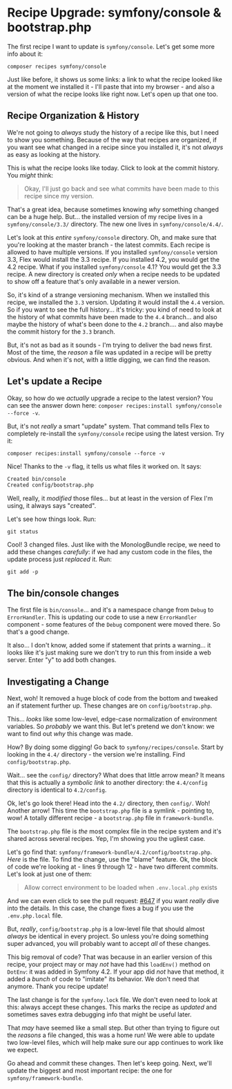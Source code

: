 # Recipe Upgrade: symfony/console & bootstrap.php

The first recipe I want to update is `symfony/console`. Let's get some more info
about it:

```terminal
composer recipes symfony/console
```

Just like before, it shows us some links: a link to what the recipe looked like
at the moment we installed it - I'll paste that into my browser - and also a
version of what the recipe looks like right now. Let's open up that one too.

## Recipe Organization & History

We're not going to *always* study the history of a recipe like this, but I need
to show you something. Because of the way that recipes are organized, if you want
see what changed in a recipe since you installed it, it's not *always* as easy
as looking at the history.

This is what the recipe looks like today. Click to look at the commit history.
You *might* think:

> Okay, I'll just go back and see what commits have been made to this recipe
> since my version.

That's a great idea, because sometimes knowing *why* something changed can be a
huge help. But... the installed version of my recipe lives in a
`symfony/console/3.3/` directory. The new one lives in `symfony/console/4.4/`.

Let's look at this *entire* `symfony/console` directory. Oh, and make sure that
you're looking at the master branch - the latest commits. Each recipe is allowed
to have multiple versions. If you installed `symfony/console` version 3.3, Flex
would install the 3.3 recipe. If you installed 4.2, you would get the 4.2 recipe.
What if you installed `symfony/console` 4.1? You would get the 3.3 recipe.
A new directory is created *only* when a recipe needs to be updated to show off a
feature that's only available in a newer version.

So, it's kind of a strange versioning mechanism. When we installed this recipe,
we installed the `3.3` version. Updating it would install the `4.4` version. So
if you want to see the full history... it's tricky: you kind of need to look at
the history of what commits have been made to the `4.4` branch... and also maybe
the history of what's been done to the `4.2` branch.... and also maybe the
commit history for the `3.3` branch.

But, it's not as bad as it sounds - I'm trying to deliver the bad news first.
Most of the time, the *reason* a file was updated in a recipe will be pretty
obvious. And when it's not, with a little digging, we can find the reason.

## Let's update a Recipe

Okay, so how do we *actually* upgrade a recipe to the latest version? You can see
the answer down here: `composer recipes:install symfony/console --force -v`.

But, it's not *really* a smart "update" system. That command tells Flex to
completely re-install the `symfony/console` recipe using the latest version. Try
it:

```terminal-silent
composer recipes:install symfony/console --force -v
```

Nice! Thanks to the `-v` flag, it tells us what files it worked on. It says:

```bash
Created bin/console
Created config/bootstrap.php
```

Well, really, it *modified* those files... but at least in the version of Flex
I'm using, it always says "created".

Let's see how things look. Run:

```terminal
git status
```

Cool! 3 changed files. Just like with the MonologBundle recipe, we need to add
these changes *carefully*: if we had any custom code in the files, the update
process just *replaced* it. Run:

```terminal
git add -p
```

## The bin/console changes

The first file is `bin/console`... and it's a namespace change from `Debug`
to `ErrorHandler`. This is updating our code to use a new `ErrorHandler`
component - some features of the `Debug` component were moved there. So that's a
good change.

It also... I don't know, added some if statement that prints a warning... it looks
like it's just making sure we don't try to run this from inside a web server. Enter
"y" to add both changes.

## Investigating a Change

Next, woh! It removed a huge block of code from the bottom and tweaked an if
statement further up. These changes are on `config/bootstrap.php`.

This... *looks* like some low-level, edge-case normalization of environment
variables. So *probably* we want this. But let's pretend we don't know: we want
to find out *why* this change was made.

How? By doing some digging! Go back to `symfony/recipes/console`. Start by looking
in the `4.4/` directory - the version we're installing. Find `config/bootstrap.php`.

Wait... see the `config/` directory? What does that little arrow mean? It means
that this is actually a *symbolic link* to another directory: the `4.4/config`
directory is identical to `4.2/config`.

Ok, let's go look there! Head into the `4.2/` directory, then `config/`. Woh!
Another arrow! This time the `bootstrap.php` file is a symlink - pointing to,
wow! A totally different recipe - a `bootstrap.php` file in `framework-bundle`.

The `bootstrap.php` file is *the* most complex file in the recipe system and
it's shared across several recipes. Yep, I'm showing you the ugliest case.

Let's go find that: `symfony/framework-bundle/4.2/config/bootstrap.php`.
*Here* is the file. To find the change, use the "blame" feature. Ok, the block
of code we're looking at - lines 9 through 12 - have two different commits. Let's
look at just one of them:

> Allow correct environment to be loaded when `.env.local.php` exists

And we can even click to see the pull request:
[#647](https://github.com/symfony/recipes/pull/647) if you want *really* dive
into the details. In this case, the change fixes a bug if you use the
`.env.php.local` file.

But, *really*, `config/bootstrap.php` is a low-level file that should almost
*always* be identical in every project. So unless you're doing something super
advanced, you will probably want to accept *all* of these changes.

This big removal of code? That was because in an earlier version of this recipe,
your project may or may *not* have had this `loadEnv()` method on `DotEnv`: it was
added in Symfony 4.2. If your app did *not* have that method, it added a *bunch*
of code to "imitate" its behavior. We don't need that anymore. Thank you recipe
update!

The last change is for the `symfony.lock` file. We don't even need to look at this:
always accept these changes. This marks the recipe as *updated* and sometimes saves
extra debugging info that might be useful later.

That *may* have seemed like a small step. But other than trying to figure out the
*reasons* a file changed, this was a home run! We were able to update two low-level
files, which will help make sure our app continues to work like we expect.

Go ahead and commit these changes. Then let's keep going. Next, we'll update the
biggest and most important recipe: the one for `symfony/framework-bundle`.
